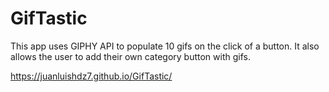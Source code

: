 # GifTastic

This app uses GIPHY API to populate 10 gifs on the click of a button. It also allows the user to add their own category button with gifs.

https://juanluishdz7.github.io/GifTastic/